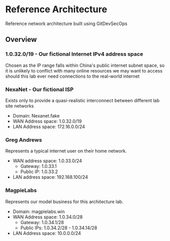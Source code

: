 # Reference Architecture
Reference network architecture built using GitDevSecOps

## Overview

### 1.0.32.0/19 - Our fictional Internet IPv4 address space
Chosen as the IP range falls within China's public internet subnet space, so it is unlikely to conflict with many online resources we may want to access should this lab ever need connections to the real-world internet

### NexaNet - Our fictional ISP

Exists only to provide a quasi-realistic interconnect between different lab site networks

- Domain: Nexanet.fake
- WAN Address space: 1.0.32.0/19
- LAN Address space: 172.16.0.0/24

### Greg Andrews

Represents a typical internet user on their home network.

- WAN address space: 1.0.33.0/24
  - Gateway: 1.0.33.1
  - Public IP: 1.0.33.2
- LAN address space: 192.168.100/24

### MagpieLabs

Represents our model business for this architecture lab.

- Domain: magpielabs.win
- WAN Address space: 1.0.34.0/28
  - Gateway: 1.0.34.1/28
  - Public IPs: 1.0.34.2/28 - 1.0.34.14/28
- LAN Address space: 10.0.0.0/24
